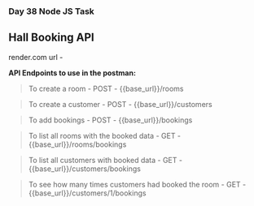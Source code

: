 ### Day 38 Node JS Task

## Hall Booking API

render.com url - 

**API Endpoints to use in the postman:**

> To create a room - POST - {{base_url}}/rooms

> To create a customer - POST - {{base_url}}/customers

> To add bookings - POST - {{base_url}}/bookings

> To list all rooms with the booked data - GET - {{base_url}}/rooms/bookings    

> To list all customers with booked data - GET - {{base_url}}/customers/bookings

> To see how many times customers had booked the room - GET - {{base_url}}/customers/1/bookings

